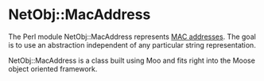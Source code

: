 # NetObj::MacAddress

The Perl module NetObj::MacAddress represents [MAC
addresses](https://en.wikipedia.org/wiki/MAC_address).  The goal is to use an
abstraction independent of any particular string representation.

NetObj::MacAddress is a class built using Moo and fits right into the Moose
object oriented framework.
